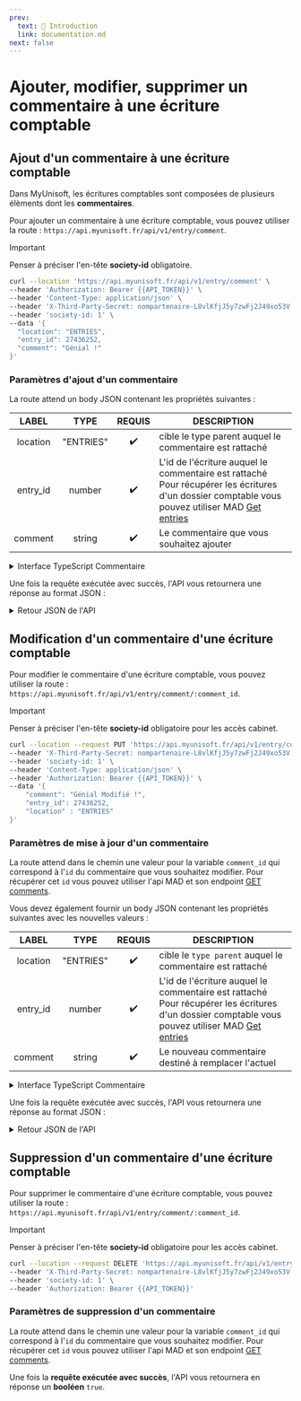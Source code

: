 ```yaml
---
prev:
  text: 🐤 Introduction
  link: documentation.md
next: false
---
```


# Ajouter, modifier, supprimer un commentaire à une écriture comptable

## Ajout d'un commentaire à une écriture comptable

Dans MyUnisoft, les écritures comptables sont composées de plusieurs élèments dont les **commentaires**.

Pour ajouter un commentaire à une écriture comptable, vous pouvez utiliser la route : `https://api.myunisoft.fr/api/v1/entry/comment`.

> [!IMPORTANT]
> Penser à préciser l'en-tête **society-id** obligatoire.

```bash
curl --location 'https://api.myunisoft.fr/api/v1/entry/comment' \
--header 'Authorization: Bearer {{API_TOKEN}}' \
--header 'Content-Type: application/json' \
--header 'X-Third-Party-Secret: nompartenaire-L8vlKfjJ5y7zwFj2J49xo53V' \
--header 'society-id: 1' \
--data '{
  "location": "ENTRIES",
  "entry_id": 27436252,
  "comment": "Génial !"
}'
```

### Paramètres d'ajout d'un commentaire

La route attend un body JSON contenant les propriétés suivantes :

| LABEL | TYPE | REQUIS | DESCRIPTION |
|:---------------:|:---------------:|:---------------:|---------------|
| location | "ENTRIES" | ✔️ | cible le type parent auquel le commentaire est rattaché |
| entry_id | number | ✔️ | L'id de l'écriture auquel le commentaire est rattaché<br>Pour récupérer les écritures d'un dossier comptable vous pouvez utiliser MAD [Get entries](../../MAD/api/entries.md) |
| comment | string | ✔️ | Le commentaire que vous souhaitez ajouter |

<details class="details custom-block"><summary>Interface TypeScript Commentaire</summary>

```ts
export interface Commentaire {
  location: string;
  entry_id: number;
  comment: string;
}
```

</details>

Une fois la requête exécutée avec succès, l'API vous retournera une réponse au format JSON :

<details class="details custom-block">
  <summary markdown="span">Retour JSON de l'API</summary>

```json
[
  {
      "id": 21909,
      "body": "Génial !",
      "date": "2020-04-27T12:29:25",
      "name": "Léon S",
      "origin": null,
      "history": [],
      "initials": "LS",
      "trigram": "LSO",
      "avatarImgSrc": "<link>"
  }
]
```

</details>

## Modification d'un commentaire d'une écriture comptable

Pour modifier le commentaire d'une écriture comptable, vous pouvez utiliser la route : `https://api.myunisoft.fr/api/v1/entry/comment/:comment_id`.

> [!IMPORTANT]
> Penser à préciser l'en-tête **society-id** obligatoire pour les accès cabinet.

```bash
curl --location --request PUT 'https://api.myunisoft.fr/api/v1/entry/comment/21909' \
--header 'X-Third-Party-Secret: nompartenaire-L8vlKfjJ5y7zwFj2J49xo53V' \
--header 'society-id: 1' \
--header 'Content-Type: application/json' \
--header 'Authorization: Bearer {{API_TOKEN}}' \
--data '{
    "comment": "Génial Modifié !",
    "entry_id": 27436252,
    "location" : "ENTRIES"
}'
```

### Paramètres de mise à jour d'un commentaire

La route attend dans le chemin une valeur pour la variable `comment_id` qui correspond à l'`id` du commentaire que vous souhaitez modifier. Pour récupérer cet `id` vous pouvez utiliser l'api MAD et son endpoint [GET comments](../../MAD/api/comments.md).

Vous devez également fournir un body JSON contenant les propriétés suivantes avec les nouvelles valeurs :

| LABEL | TYPE | REQUIS | DESCRIPTION |
|:---------------:|:---------------:|:---------------:|---------------|
| location | "ENTRIES" | ✔️ | cible le `type parent` auquel le commentaire est rattaché |
| entry_id | number | ✔️ | L'id de l'écriture auquel le commentaire est rattaché<br>Pour récupérer les écritures d'un dossier comptable vous pouvez utiliser MAD [Get entries](../../MAD/api/entries.md) |
| comment | string | ✔️ | Le nouveau commentaire destiné à remplacer l'actuel |

<details class="details custom-block"><summary>Interface TypeScript Commentaire</summary>

```ts
export interface Commentaire {
  location: string;
  entry_id: number;
  comment: string;
}
```

</details>

Une fois la requête exécutée avec succès, l'API vous retournera une réponse au format JSON :

<details class="details custom-block">
  <summary markdown="span">Retour JSON de l'API</summary>

```json
[
  {
      "id": 21910,
      "body": "Génial Modifié !",
      "date": "2025-05-20T09:33:46",
      "name": "Léon S",
      "origin": null,
      "history": [
          {
              "id": 21909,
              "body": "Génial !",
              "date": "2020-04-27T12:29:25",
              "name": "Léon S",
              "origin": null,
              "trigram": "LSO",
              "initials": "LS",
              "avatarImgSrc": "<link>"
          }
      ],
      "trigram": "LSO",
      "initials": "LS",
      "avatarImgSrc": "<link>"
  }
]
```

</details>

## Suppression d'un commentaire d'une écriture comptable

Pour supprimer le commentaire d'une écriture comptable, vous pouvez utiliser la route : `https://api.myunisoft.fr/api/v1/entry/comment/:comment_id`.

> [!IMPORTANT]
> Penser à préciser l'en-tête **society-id** obligatoire pour les accès cabinet.

```bash
curl --location --request DELETE 'https://api.myunisoft.fr/api/v1/entry/comment/21909' \
--header 'X-Third-Party-Secret: nompartenaire-L8vlKfjJ5y7zwFj2J49xo53V' \
--header 'society-id: 1' \
--header 'Authorization: Bearer {{API_TOKEN}}'
```

### Paramètres de suppression d'un commentaire

La route attend dans le chemin une valeur pour la variable `comment_id` qui correspond à l'`id` du commentaire que vous souhaitez modifier. Pour récupérer cet `id` vous pouvez utiliser l'api MAD et son endpoint [GET comments](../../MAD/api/comments.md).

Une fois la **requête exécutée avec succès**, l'API vous retournera en réponse un **booléen** `true`.

